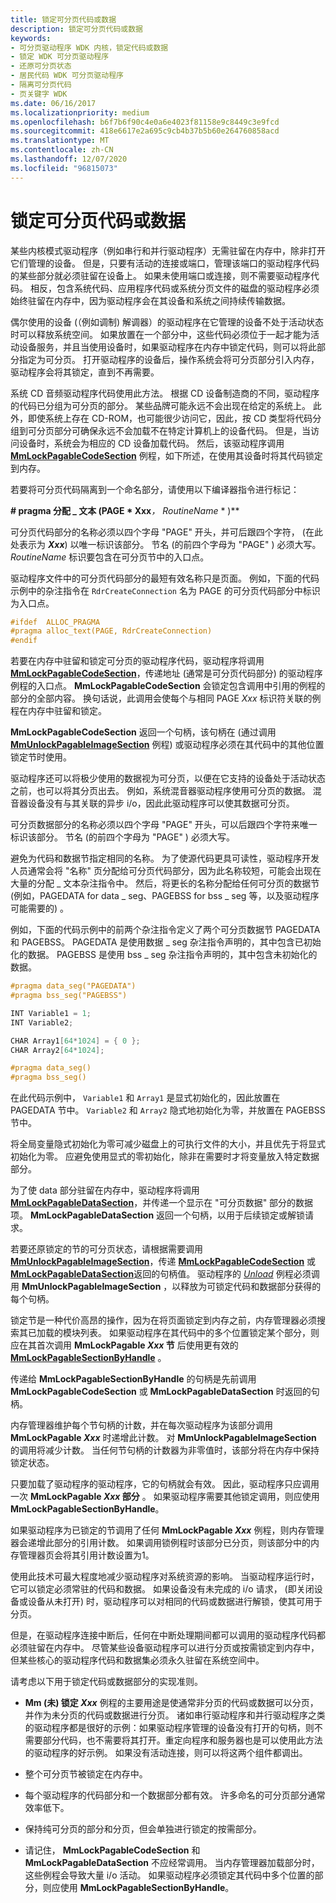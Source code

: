 ```yaml
---
title: 锁定可分页代码或数据
description: 锁定可分页代码或数据
keywords:
- 可分页驱动程序 WDK 内核，锁定代码或数据
- 锁定 WDK 可分页驱动程序
- 还原可分页状态
- 居民代码 WDK 可分页驱动程序
- 隔离可分页代码
- 页关键字 WDK
ms.date: 06/16/2017
ms.localizationpriority: medium
ms.openlocfilehash: b6f7b6f90c4e0a6e4023f81158e9c8449c3e9fcd
ms.sourcegitcommit: 418e6617e2a695c9cb4b37b5b60e264760858acd
ms.translationtype: MT
ms.contentlocale: zh-CN
ms.lasthandoff: 12/07/2020
ms.locfileid: "96815073"
---
```

# <a name="locking-pageable-code-or-data"></a>锁定可分页代码或数据





某些内核模式驱动程序（例如串行和并行驱动程序）无需驻留在内存中，除非打开它们管理的设备。 但是，只要有活动的连接或端口，管理该端口的驱动程序代码的某些部分就必须驻留在设备上。 如果未使用端口或连接，则不需要驱动程序代码。 相反，包含系统代码、应用程序代码或系统分页文件的磁盘的驱动程序必须始终驻留在内存中，因为驱动程序会在其设备和系统之间持续传输数据。

偶尔使用的设备 (（例如调制) 解调器）的驱动程序在它管理的设备不处于活动状态时可以释放系统空间。 如果放置在一个部分中，这些代码必须位于一起才能为活动设备服务，并且当使用设备时，如果驱动程序在内存中锁定代码，则可以将此部分指定为可分页。 打开驱动程序的设备后，操作系统会将可分页部分引入内存，驱动程序会将其锁定，直到不再需要。

系统 CD 音频驱动程序代码使用此方法。 根据 CD 设备制造商的不同，驱动程序的代码已分组为可分页的部分。 某些品牌可能永远不会出现在给定的系统上。 此外，即使系统上存在 CD-ROM，也可能很少访问它，因此，按 CD 类型将代码分组到可分页部分可确保永远不会加载不在特定计算机上的设备代码。 但是，当访问设备时，系统会为相应的 CD 设备加载代码。 然后，该驱动程序调用 [**MmLockPagableCodeSection**](/windows-hardware/drivers/ddi/wdm/nf-wdm-mmlockpagablecodesection) 例程，如下所述，在使用其设备时将其代码锁定到内存。

若要将可分页代码隔离到一个命名部分，请使用以下编译器指令进行标记：

**\# pragma 分配 \_ 文本 (PAGE * Xxx**<em>， *RoutineName</em>* * )**

可分页代码部分的名称必须以四个字母 "PAGE" 开头，并可后跟四个字符， (在此处表示为 **_Xxx_**) 以唯一标识该部分。 节名 (的前四个字母为 "PAGE" ) 必须大写。 *RoutineName* 标识要包含在可分页节中的入口点。

驱动程序文件中的可分页代码部分的最短有效名称只是页面。 例如，下面的代码示例中的杂注指令在 `RdrCreateConnection` 名为 PAGE 的可分页代码部分中标识为入口点。

```cpp
#ifdef  ALLOC_PRAGMA 
#pragma alloc_text(PAGE, RdrCreateConnection) 
#endif 
```

若要在内存中驻留和锁定可分页的驱动程序代码，驱动程序将调用 [**MmLockPagableCodeSection**](/windows-hardware/drivers/ddi/wdm/nf-wdm-mmlockpagablecodesection)，传递地址 (通常是可分页代码部分) 的驱动程序例程的入口点。 **MmLockPagableCodeSection** 会锁定包含调用中引用的例程的部分的全部内容。 换句话说，此调用会使每个与相同 PAGE *Xxx* 标识符关联的例程在内存中驻留和锁定。

**MmLockPagableCodeSection** 返回一个句柄，该句柄在 (通过调用 [**MmUnlockPagableImageSection**](/windows-hardware/drivers/ddi/wdm/nf-wdm-mmunlockpagableimagesection) 例程) 或驱动程序必须在其代码中的其他位置锁定节时使用。

驱动程序还可以将极少使用的数据视为可分页，以便在它支持的设备处于活动状态之前，也可以将其分页出去。 例如，系统混音器驱动程序使用可分页的数据。 混音器设备没有与其关联的异步 i/o，因此此驱动程序可以使其数据可分页。

可分页数据部分的名称必须以四个字母 "PAGE" 开头，可以后跟四个字符来唯一标识该部分。 节名 (的前四个字母为 "PAGE" ) 必须大写。

避免为代码和数据节指定相同的名称。 为了使源代码更具可读性，驱动程序开发人员通常会将 "名称" 页分配给可分页代码部分，因为此名称较短，可能会出现在大量的分配 \_ 文本杂注指令中。 然后，将更长的名称分配给任何可分页的数据节 (例如，PAGEDATA for data \_ seg、PAGEBSS for bss \_ seg 等，以及驱动程序可能需要的) 。

例如，下面的代码示例中的前两个杂注指令定义了两个可分页数据节 PAGEDATA 和 PAGEBSS。 PAGEDATA 是使用数据 \_ seg 杂注指令声明的，其中包含已初始化的数据。 PAGEBSS 是使用 bss \_ seg 杂注指令声明的，其中包含未初始化的数据。

```cpp
#pragma data_seg("PAGEDATA")
#pragma bss_seg("PAGEBSS")

INT Variable1 = 1;
INT Variable2;

CHAR Array1[64*1024] = { 0 };
CHAR Array2[64*1024];

#pragma data_seg()
#pragma bss_seg()
```

在此代码示例中， `Variable1` 和 `Array1` 是显式初始化的，因此放置在 PAGEDATA 节中。 `Variable2` 和 `Array2` 隐式地初始化为零，并放置在 PAGEBSS 节中。

将全局变量隐式初始化为零可减少磁盘上的可执行文件的大小，并且优先于将显式初始化为零。 应避免使用显式的零初始化，除非在需要时才将变量放入特定数据部分。

为了使 data 部分驻留在内存中，驱动程序将调用 [**MmLockPagableDataSection**](/windows-hardware/drivers/ddi/wdm/nf-wdm-mmlockpagabledatasection)，并传递一个显示在 "可分页数据" 部分的数据项。 **MmLockPagableDataSection** 返回一个句柄，以用于后续锁定或解锁请求。

若要还原锁定的节的可分页状态，请根据需要调用 [**MmUnlockPagableImageSection**](/windows-hardware/drivers/ddi/wdm/nf-wdm-mmunlockpagableimagesection)，传递 [**MmLockPagableCodeSection**](/windows-hardware/drivers/ddi/wdm/nf-wdm-mmlockpagablecodesection) 或 [**MmLockPagableDataSection**](/windows-hardware/drivers/ddi/wdm/nf-wdm-mmlockpagabledatasection)返回的句柄值。 驱动程序的 [*Unload*](/windows-hardware/drivers/ddi/wdm/nc-wdm-driver_unload) 例程必须调用 **MmUnlockPagableImageSection** ，以释放为可锁定代码和数据部分获得的每个句柄。

锁定节是一种代价高昂的操作，因为在将页面锁定到内存之前，内存管理器必须搜索其已加载的模块列表。 如果驱动程序在其代码中的多个位置锁定某个部分，则应在其首次调用 **MmLockPagable *Xxx* 节** 后使用更有效的 [**MmLockPagableSectionByHandle**](/windows-hardware/drivers/ddi/ntddk/nf-ntddk-mmlockpagablesectionbyhandle) 。

传递给 **MmLockPagableSectionByHandle** 的句柄是先前调用 **MmLockPagableCodeSection** 或 **MmLockPagableDataSection** 时返回的句柄。

内存管理器维护每个节句柄的计数，并在每次驱动程序为该部分调用 **MmLockPagable <em>Xxx</em>** 时递增此计数。 对 **MmUnlockPagableImageSection** 的调用将减少计数。 当任何节句柄的计数器为非零值时，该部分将在内存中保持锁定状态。

只要加载了驱动程序的驱动程序，它的句柄就会有效。 因此，驱动程序只应调用一次 **MmLockPagable *Xxx* 部分** 。 如果驱动程序需要其他锁定调用，则应使用 **MmLockPagableSectionByHandle**。

如果驱动程序为已锁定的节调用了任何 **MmLockPagable <em>Xxx</em>** 例程，则内存管理器会递增此部分的引用计数。 如果调用锁例程时该部分已分页，则该部分中的内存管理器页会将其引用计数设置为1。

使用此技术可最大程度地减少驱动程序对系统资源的影响。 当驱动程序运行时，它可以锁定必须常驻的代码和数据。 如果设备没有未完成的 i/o 请求， (即关闭设备或设备从未打开) 时，驱动程序可以对相同的代码或数据进行解锁，使其可用于分页。

但是，在驱动程序连接中断后，任何在中断处理期间都可以调用的驱动程序代码都必须驻留在内存中。 尽管某些设备驱动程序可以进行分页或按需锁定到内存中，但某些核心的驱动程序代码和数据集必须永久驻留在系统空间中。

请考虑以下用于锁定代码或数据部分的实现准则。

- **Mm (未) 锁定 <em>Xxx</em>** 例程的主要用途是使通常非分页的代码或数据可以分页，并作为未分页的代码或数据进行分页。 诸如串行驱动程序和并行驱动程序之类的驱动程序都是很好的示例：如果驱动程序管理的设备没有打开的句柄，则不需要部分代码，也不需要将其打开。重定向程序和服务器也是可以使用此方法的驱动程序的好示例。 如果没有活动连接，则可以将这两个组件都调出。

- 整个可分页节被锁定在内存中。

- 每个驱动程序的代码部分和一个数据部分都有效。 许多命名的可分页部分通常效率低下。

- 保持纯可分页的部分和分页，但会单独进行锁定的按需部分。

- 请记住， **MmLockPagableCodeSection** 和 **MmLockPagableDataSection** 不应经常调用。 当内存管理器加载部分时，这些例程会导致大量 i/o 活动。 如果驱动程序必须锁定其代码中多个位置的部分，则应使用 **MmLockPagableSectionByHandle**。

 

